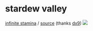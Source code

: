 # stardew valley

[infinite stamina](https://github.com/binary/stardewvalley/blob/main/infinitestamina/infstamina.exe?raw=true) / [source](https://github.com/binary/stardewvalley/blob/main/infinitestamina/source/infstamina.py) (thanks [dx9](https://github.com/dx9hk))
![](https://i.imgur.com/SVYk9hT.png)
